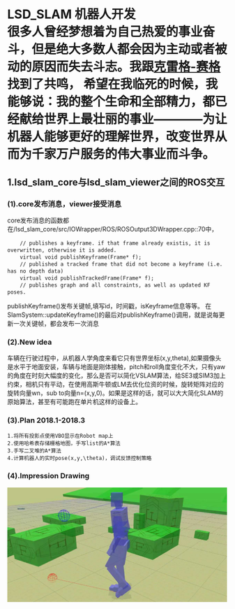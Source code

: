 LSD_SLAM 机器人开发
</br>很多人曾经梦想着为自己热爱的事业奋斗，但是绝大多数人都会因为主动或者被动的原因而失去斗志。我跟[克雷格-赛格](https://bbs.hupu.com/20968906.html?from=hao123)找到了共鸣， 希望在我临死的时候，我能够说：我的整个生命和全部精力，都已经献给世界上最壮丽的事业————为让机器人能够更好的理解世界，改变世界从而为千家万户服务的伟大事业而斗争。
===================================
1.lsd_slam_core与lsd_slam_viewer之间的ROS交互
-----------------------------------
### (1).core发布消息，viewer接受消息
core发布消息的函数都在/lsd_slam_core/src/IOWrapper/ROS/ROSOutput3DWrapper.cpp::70中，
```    	virtual void publishKeyframeGraph(KeyFrameGraph* graph);
	// publishes a keyframe. if that frame already existis, it is overwritten, otherwise it is added.
	virtual void publishKeyframe(Frame* f);
	// published a tracked frame that did not become a keyframe (i.e. has no depth data)
	virtual void publishTrackedFrame(Frame* f);
	// publishes graph and all constraints, as well as updated KF poses.
```
publishKeyframe()发布关键帧,填写id，时间戳，isKeyframe信息等等。
在SlamSystem::updateKeyframe()的最后对publishKeyframe()调用，就是说每更新一次关键帧，都会发布一次消息
### (2).New idea
车辆在行驶过程中，从机器人学角度来看它只有世界坐标(x,y,theta),如果摄像头是水平于地面安装，车辆与地面是刚体接触，pitch和roll角度变化不大，只有yaw的角度在时刻大幅度的变化，那么是否可以简化VSLAM算法，给SE3或SIM3加上约束，相机只有平动，在使用高斯牛顿或LM去优化位资的时候，旋转矩阵对应的旋转向量wn，sub to向量n=(x,y,0)。如果是这样的话，就可以大大简化SLAM的原始算法，甚至有可能跑在单片机这样的设备上。
### (3).Plan 2018.1-2018.3
    1.将所有投影点使用VBO显示在Robot map上
    2.使用哈希表存储栅格地图，手写list的A*算法
    3.手写二叉堆的A*算法
    4.计算机器人的实时pose(x,y,\theta)，调试反馈控制策略
### (4).Impression Drawing
![Drawing](lsd_slam_viewer/pic/1.jpeg)
